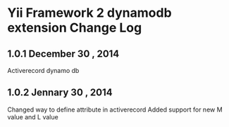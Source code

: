Yii Framework 2 dynamodb extension Change Log
==========================================

1.0.1 December 30 , 2014
--------------------------
Activerecord dynamo db


1.0.2 Jennary 30 , 2014
--------------------------
Changed way to define attribute in activerecord
Added support for new M value and L value
